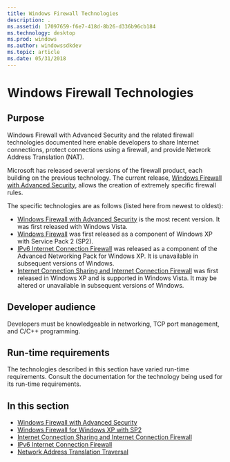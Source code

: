 ```yaml
---
title: Windows Firewall Technologies
description: .
ms.assetid: 17097659-f6e7-418d-8b26-d336b96cb184
ms.technology: desktop
ms.prod: windows
ms.author: windowssdkdev
ms.topic: article
ms.date: 05/31/2018
---
```


# Windows Firewall Technologies

## Purpose

Windows Firewall with Advanced Security and the related firewall technologies documented here enable developers to share Internet connections, protect connections using a firewall, and provide Network Address Translation (NAT).

Microsoft has released several versions of the firewall product, each building on the previous technology. The current release, [Windows Firewall with Advanced Security](windows-firewall-advanced-security-start-page.md), allows the creation of extremely specific firewall rules.

The specific technologies are as follows (listed here from newest to oldest):

-   [Windows Firewall with Advanced Security](windows-firewall-advanced-security-start-page.md) is the most recent version. It was first released with Windows Vista.
-   [Windows Firewall](windows-firewall-start-page.md) was first released as a component of Windows XP with Service Pack 2 (SP2).
-   [IPv6 Internet Connection Firewall](ipv6-icf-start-page.md) was released as a component of the Advanced Networking Pack for Windows XP. It is unavailable in subsequent versions of Windows.
-   [Internet Connection Sharing and Internet Connection Firewall](ics-and-icf-start-page.md) was first released in Windows XP and is supported in Windows Vista. It may be altered or unavailable in subsequent versions of Windows.

## Developer audience

Developers must be knowledgeable in networking, TCP port management, and C/C++ programming.

## Run-time requirements

The technologies described in this section have varied run-time requirements. Consult the documentation for the technology being used for its run-time requirements.

## In this section

-   [Windows Firewall with Advanced Security](windows-firewall-advanced-security-start-page.md)
-   [Windows Firewall for Windows XP with SP2](windows-firewall-start-page.md)
-   [Internet Connection Sharing and Internet Connection Firewall](ics-and-icf-start-page.md)
-   [IPv6 Internet Connection Firewall](ipv6-icf-start-page.md)
-   [Network Address Translation Traversal](nat-start-page.md)

 

 




